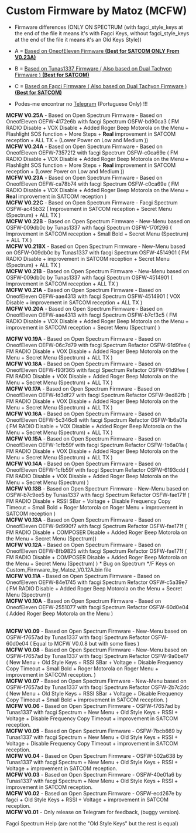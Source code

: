 # Custom Firmware by Matoz (MCFW)
* Firmware differences (ONLY ON SPECTRUM (with fagci_style_keys at the end of the file it means it's with Fagci Keys, without fagci_style_keys at the end of the file it means it's an Old Keys Style))
* A = [Based on OneofEleven Firmware **(Best for SATCOM ONLY From V0.23A)**](https://github.com/OneOfEleven/uv-k5-firmware-custom)
* B = [Based on Tunas1337 Firmware ( Also based on Dual Tachyon Firmware ) **(Best for SATCOM)**](https://github.com/Tunas1337/uv-k5-firmware)
* C = [Based on Fagci Firmware ( Also based on Dual Tachyon Firmware ) **(Best for SATCOM)**](https://github.com/fagci/uv-k5-firmware-fagci-mod)

* Podes-me encontrar no [Telegram](https://t.me/PMR446PT) (Portuguese Only) !!!<br>

**MCFW V0.25A** - Based on Open Spectrum Firmware - Based on OneofEleven OEFW-4172e6b with facgi Spectrum OSFW-bd90ca3 ( FM RADIO Disable + VOX Disable + Added Roger Beep Motorola on the Menu + Flashlight SOS function + More Steps + **Real** improvement in SATCOM reception + ALL TX + (Lower Power on Low and Medium ))<br>
**MCFW V0.24A** - Based on Open Spectrum Firmware - Based on OneofEleven OEFW-73572f2 with facgi Spectrum OSFW-c0ca69e ( FM RADIO Disable + VOX Disable + Added Roger Beep Motorola on the Menu + Flashlight SOS function + More Steps + **Real** improvement in SATCOM reception + (Lower Power on Low and Medium ))<br>
**MCFW V0.23A** - Based on Open Spectrum Firmware - Based on OneofEleven OEFW-ca78b74 with facgi Spectrum OSFW-c0ca69e ( FM RADIO Disable + VOX Disable + Added Roger Beep Motorola on the Menu + **Real** improvement in SATCOM reception )<br>
**MCFW V0.22C** - Based on Open Spectrum Firmware - Facgi Spectrum OSFW-ac45b32 ( Improvement in SATCOM reception + Secret Menu (Spectrum) + ALL TX )<br>
**MCFW V0.22B** - Based on Open Spectrum Firmware - New-Menu based on OSFW-009db0c by Tunas1337  with facgi Spectrum OSFW-170f296 ( Improvement in SATCOM reception + Small Bold + Secret Menu (Spectrum) + ALL TX )<br>
**MCFW V0.21BX** - Based on Open Spectrum Firmware - New-Menu based on OSFW-009db0c by Tunas1337  with facgi Spectrum OSFW-4514901 ( FM RADIO Disable + improvement in SATCOM reception + Secret Menu (Spectrum) + ALL TX )<br>
**MCFW V0.21B** - Based on Open Spectrum Firmware - New-Menu based on OSFW-009db0c by Tunas1337  with facgi Spectrum OSFW-4514901 ( Improvement in SATCOM reception + ALL TX )<br>
**MCFW V0.21A** - Based on Open Spectrum Firmware - Based on OneofEleven OEFW-aae4313 with facgi Spectrum OSFW-4514901 ( VOX Disable + improvement in SATCOM reception + ALL TX )<br>
**MCFW V0.20A** - Based on Open Spectrum Firmware - Based on OneofEleven OEFW-aae4313 with facgi Spectrum OSFW-b7cf3c5 ( FM RADIO Disable + VOX Disable + Added Roger Beep Motorola on the Menu + improvement in SATCOM reception + Secret Menu (Spectrum) )<br>

**MCFW V0.19A** - Based on Open Spectrum Firmware - Based on OneofEleven OEFW-06c7d79 with facgi Spectrum Refactor OSFW-91d9fee ( FM RADIO Disable + VOX Disable + Added Roger Beep Motorola on the Menu + Secret Menu (Spectrum) + ALL TX )<br>
**MCFW V0.18A** - Based on Open Spectrum Firmware - Based on OneofEleven OEFW-f93f365 with facgi Spectrum Refactor OSFW-91d9fee ( FM RADIO Disable + VOX Disable + Added Roger Beep Motorola on the Menu + Secret Menu (Spectrum) + ALL TX )<br>
**MCFW V0.17A** - Based on Open Spectrum Firmware - Based on OneofEleven OEFW-fd3df27 with facgi Spectrum Refactor OSFW-9ed82fb ( FM RADIO Disable + VOX Disable + Added Roger Beep Motorola on the Menu + Secret Menu (Spectrum) + ALL TX )<br>
**MCFW V0.16A** - Based on Open Spectrum Firmware - Based on OneofEleven OEFW-5c346c8 with facgi Spectrum Refactor OSFW-1b6a01a ( FM RADIO Disable + VOX Disable + Added Roger Beep Motorola on the Menu + Secret Menu (Spectrum) + ALL TX )<br>
**MCFW V0.15A** - Based on Open Spectrum Firmware - Based on OneofEleven OEFW-1cfb59f with facgi Spectrum Refactor OSFW-1b6a01a ( FM RADIO Disable + VOX Disable + Added Roger Beep Motorola on the Menu + Secret Menu (Spectrum) + ALL TX )<br>
**MCFW V0.14A** - Based on Open Spectrum Firmware - Based on OneofEleven OEFW-1cfb59f with facgi Spectrum Refactor OSFW-6193cdd ( FM RADIO Disable + VOX Disable + Added Roger Beep Motorola on the Menu + Secret Menu (Spectrum) )<br>
**MCFW V0.13B** - Based on Open Spectrum Firmware - New-Menu based on OSFW-b7c9ee5 by Tunas1337 with facgi Spectrum Refactor OSFW-fae171f ( FM RADIO Disable + RSSI SBar + Voltage + Disable Frequency Copy Timeout + Small Bold + Roger Motorola on Roger Menu + improvement in SATCOM reception )<br>
**MCFW V0.13A** - Based on Open Spectrum Firmware - Based on OneofEleven OEFW-9d990f7 with facgi Spectrum Refactor OSFW-fae171f ( FM RADIO Disable + COMPOSER Disable + Added Roger Beep Motorola on the Menu + Secret Menu (Spectrum))<br>
**MCFW V0.12A** - Based on Open Spectrum Firmware - Based on OneofEleven OEFW-8fb9825 with facgi Spectrum Refactor OSFW-fae171f ( FM RADIO Disable + COMPOSER Disable + Added Roger Beep Motorola on the Menu + Secret Menu (Spectrum) ) * Bug on Spectrum */F Keys on Custom_Firmware_by_Matoz_V0.12A.bin file<br>
**MCFW V0.11A** - Based on Open Spectrum Firmware - Based on OneofEleven OEFW-84e1745 with facgi Spectrum Refactor OSFW-c5a39e7 ( FM RADIO Disable + Added Roger Beep Motorola on the Menu + Secret Menu (Spectrum))<br> 
**MCFW V0.10A** - Based on Open Spectrum Firmware - Based on OneofEleven OEFW-2551077 with facgi Spectrum Refactor OSFW-60d0e04 ( Added Roger Beep Motorola on the Menu )<br><br>

**MCFW V0.09** - Based on Open Spectrum Firmware - New-Menu based on OSFW-f7657ad by Tunas1337 with facgi Spectrum Refactor OSFW-60d0e04 ( Equal to MCFW V0.0.8 but with some fixes )<br>
**MCFW V0.08** - Based on Open Spectrum Firmware - New-Menu based on OSFW-f7657ad by Tunas1337 with facgi Spectrum Refactor OSFW-9a0be17 ( New Menu + Old Style Keys + RSSI SBar + Voltage + Disable Frequency Copy Timeout + Small Bold + Roger Motorola on Roger Menu + improvement in SATCOM reception. )<br>
**MCFW V0.07** - Based on Open Spectrum Firmware - New-Menu based on OSFW-f7657ad by Tunas1337 with facgi Spectrum Refactor OSFW-2b7c2dc ( New Menu + Old Style Keys + RSSI SBar + Voltage + Disable Frequency Copy Timeout + Small Bold + improvement in SATCOM reception. )<br>
**MCFW V0.06** - Based on Open Spectrum Firmware - OSFW-f7657ad by Tunas1337 with facgi Spectrum + New Menu + Old Style Keys + RSSI + Voltage + Disable Frequency Copy Timeout + improvement in SATCOM reception.<br>
**MCFW V0.05** - Based on Open Spectrum Firmware - OSFW-7bcb669 by Tunas1337 with facgi Spectrum + New Menu + Old Style Keys + RSSI + Voltage + Disable Frequency Copy Timeout + improvement in SATCOM reception.<br>
**MCFW V0.04** - Based on Open Spectrum Firmware - OSFW-502a638 by Tunas1337 with facgi Spectrum + New Menu + Old Style Keys + RSSI + Voltage + improvement in SATCOM reception.<br> 
**MCFW V0.03** - Based on Open Spectrum Firmware - OSFW-40e01a6 by Tunas1337 with facgi Spectrum + New Menu + Old Style Keys + RSSI + improvement in SATCOM reception.<br>
**MCFW V0.02** - Based on Open Spectrum Firmware - OSFW-ecd267e by fagci + Old Style Keys + RSSI + Voltage + improvement in SATCOM reception. <br>
**MCFW V0.01** - Only release on Telegram for feedback, (buggy version). <br>

Fagci Spectrum Help (are not the "Old Style Keys" but the rest is equal)
